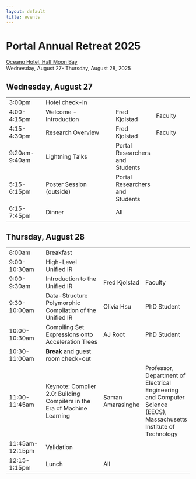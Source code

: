 ```yaml
---
layout: default
title: events
---
```


<h1>Portal Annual Retreat 2025</h1>
<a href=https://oceanohalfmoonbay.com/>Oceano Hotel, Half Moon Bay</a><br/>
Wednesday, August 27- Thursday, August 28, 2025

<h2>Wednesday, August 27</h2>
<table>
<tr>
<td style="width:20%;">3:00pm</td>
<td style="width:32">Hotel check-in</td>
<td style="width:18%;"></td>
<td style="width:20%;"></td>
</tr>

<tr>
<td>4:00-4:15pm</td>
<td>Welcome - Introduction</td>
<td>Fred Kjolstad</td>
<td>Faculty</td>
</tr>

<tr>
<td>4:15-4:30pm</td>
<td>Research Overview</td>
<td>Fred Kjolstad</td>
<td>Faculty</td>
</tr>

<tr>
<td>9:20am-9:40am</td>
<td>Lightning Talks</td>
<td>Portal Researchers and Students</td>
<td></td>
</tr>

<tr>
<td>5:15-6:15pm</td>
<td>Poster Session (outside)</td>
<td>Portal Researchers and Students</td>
<td></td>
</tr>

<tr>
<td>6:15-7:45pm</td>
<td>Dinner</td>
<td>All</td>
<td></td>
</tr>
</table>

<h2>Thursday, August 28</h2>
<table>

<tr>
<td style="width:20%;">8:00am</td>
<td style="width:32">Breakfast</td>
<td style="width:18%;"></td>
<td style="width:20%;"></td>
</tr>

<tr>
<td>9:00-10:30am</td>
<td>High-Level Unified IR</td>
</tr>

<tr>
<td>9:00-9:30am</td>
<td>Introduction to the Unified IR</td>
<td>Fred Kjolstad</td>
<td>Faculty</td>
</tr>

<tr>
<td>9:30-10:00am</td>
<td>Data-Structure Polymorphic Compilation of the Unified IR </td>
<td>Olivia Hsu</td>
<td>PhD Student</td>
</tr>

<tr>
<td>10:00-10:30am</td>
<td>Compiling Set Expressions onto Acceleration Trees </td>
<td>AJ Root</td>
<td>PhD Student</td>
</tr>

<tr>
<td>10:30-11:00am</td>
<td><b>Break</b> and guest room check-out </td>
<td></td>
<td></td>
</tr>

<tr>
<td>11:00-11:45am</td>
<td>Keynote: Compiler 2.0: Building Compilers in the Era of Machine Learning
</td>
<td>Saman Amarasinghe</td>
<td>Professor, Department of Electrical Engineering and Computer Science (EECS), Massachusetts Institute of Technology</td>
</tr>

<tr>
<td>11:45am-12:15pm</td>
<td>Validation</td>
</tr>

<tr>
<td>12:15-1:15pm</td>
<td>Lunch</td>
<td>All</td>
<td></td>
</tr>

</table>
